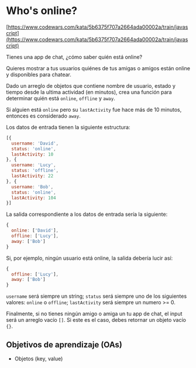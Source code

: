 # Who's online?

[https://www.codewars.com/kata/5b6375f707a2664ada00002a/train/javascript](https://www.codewars.com/kata/5b6375f707a2664ada00002a/train/javascript)

Tienes una app de chat, ¿cómo saber quién está online?

Quieres mostrar a tus usuarios quiénes de tus amigas o amigos están online y
disponibles para chatear.

Dado un arreglo de objetos que contiene nombre de usuario, estado y tiempo desde
la ultima actividad (en minutos), crea una función para determinar quién está
`online`, `offline` y `away`.

Si alguien está `online` pero su `lastActivity` fue hace más de 10 minutos, entonces
es considerado `away`.

Los datos de entrada tienen la siguiente estructura:

```js
[{
  username: 'David',
  status: 'online',
  lastActivity: 10
}, {
  username: 'Lucy',
  status: 'offline',
  lastActivity: 22
}, {
  username: 'Bob',
  status: 'online',
  lastActivity: 104
}]
```

La salida correspondiente a los datos de entrada sería la siguiente:

```js
{
  online: ['David'],
  offline: ['Lucy'],
  away: ['Bob']
}
```

Si, por ejemplo, ningún usuario está online, la salida debería lucir así:

```js
{
  offline: ['Lucy'],
  away: ['Bob']
}
```

`username` será siempre un string; `status` será siempre uno de los siguientes
valores: `online` o `offline`; `lastActivity` será siempre un numero >= 0.

Finalmente, si no tienes ningún amigo o amiga un tu app de chat, el input será
un arreglo vacío `[]`. Si este es el caso, debes retornar un objeto vacío `{}`.

## Objetivos de aprendizaje (OAs)

- Objetos (key, value)
